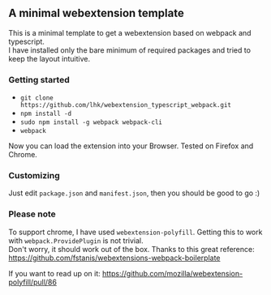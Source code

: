 ## A minimal webextension template

This is a minimal template to get a webextension based on webpack and typescript. \
I have installed only the bare minimum of required packages and tried to keep the layout intuitive.

### Getting started
 - `git clone https://github.com/lhk/webextension_typescript_webpack.git`
 - `npm install -d`
 - `sudo npm install -g webpack webpack-cli`
 - `webpack`
 
Now you can load the extension into your Browser. Tested on Firefox and Chrome.

### Customizing
Just edit `package.json` and `manifest.json`, then you should be good to go :)

### Please note
To support chrome, I have used `webextension-polyfill`. Getting this to work with `webpack.ProvidePlugin` is not trivial.\
Don't worry, it should work out of the box. Thanks to this great reference: https://github.com/fstanis/webextensions-webpack-boilerplate

If you want to read up on it: https://github.com/mozilla/webextension-polyfill/pull/86
